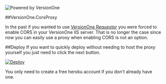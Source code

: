 ![Powered by VersionOne](https://raw.github.com/versionone/VersionOne.Requestor.NET/master/VersionOne.FeatureRequestor/images/poweredbyv1.png)

##VersionOne.CorsProxy

In the past if you wanted to use [VersionOne Requestor](https://github.com/versionone/VersionOne.Client.Requestor) you were forced to enable CORS in your VersionOne IIS server. That is no longer the case since now you can easily use a proxy when enabling CORS is not an option.

##Deploy
If you want to quickly deploy without needing to host the proxy yourself you just need to click the next button. 

[![Deploy](https://www.herokucdn.com/deploy/button.png)](https://heroku.com/deploy?template=https://github.com/kunzimariano/VersionOne.CorsProxy)

You only need to create a free heroku account if you don't already have one. 
